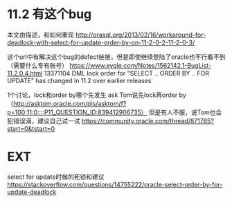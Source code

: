
# 11.2 有这个bug
本文由描述，和如何重现
http://orasql.org/2013/02/16/workaround-for-deadlock-with-select-for-update-order-by-on-11-2-0-2-11-2-0-3/

这个url中有解决这个bug的defect链接，但是即使继续登陆了oracle也不行看不到（需要什么专有账号）
https://www.eygle.com/Notes/1562142.1-BugList-11.2.0.4.html
13371104	DML lock order for "SELECT .. ORDER BY .. FOR UPDATE" has changed in 11.2 over earlier releases


1个讨论，lock和order by哪个先发生
ask Tom说先lock再order by（http://asktom.oracle.com/pls/asktom/f?p=100:11:0::::P11_QUESTION_ID:839412906735）
但是有人不服，说Tom也会犯错误滴，建议自己试一试
https://community.oracle.com/thread/871785?start=0&tstart=0


# EXT
select for update时候的死锁和建议
https://stackoverflow.com/questions/14755222/oracle-select-order-by-for-update-deadlock
